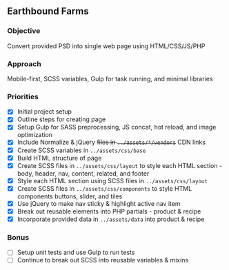 ## Earthbound Farms

### Objective
Convert provided PSD into single web page using HTML/CSS/JS/PHP

### Approach
Mobile-first, SCSS variables, Gulp for task running, and minimal libraries

### Priorities
- [x] Initial project setup
- [x] Outline steps for creating page
- [x] Setup Gulp for SASS preprocessing, JS concat, hot reload, and image optimization
- [x] Include Normalize & jQuery ~~files in `../assets/*/vendors`~~ CDN links
- [x] Create SCSS variables in `../assets/css/base`
- [x] Build HTML structure of page
- [x] Create SCSS files in `../assets/css/layout` to style each HTML section - body, header, nav, content, related, and footer
- [x] Style each HTML section using SCSS files in `../assets/css/layout`
- [x] Create SCSS files in `../assets/css/components` to style HTML components buttons, slider, and tiles
- [x] Use jQuery to make nav sticky & highlight active nav item
- [x] Break out reusable elements into PHP partials - product & recipe
- [x] Incorporate provided data in `../assets/data` into product & recipe

### Bonus
- [ ] Setup unit tests and use Gulp to run tests
- [ ] Continue to break out SCSS into reusable variables & mixins
